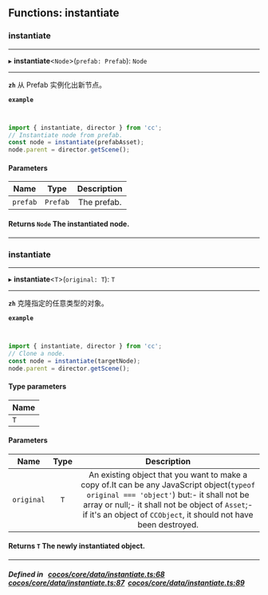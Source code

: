 ## Functions: instantiate

### instantiate


___
▸ **instantiate**<`Node`\>(`prefab: Prefab`): `Node`
___


**`zh`** 从 Prefab 实例化出新节点。



**`example`**

```ts


import { instantiate, director } from 'cc';
// Instantiate node from prefab.
const node = instantiate(prefabAsset);
node.parent = director.getScene();


```



#### Parameters

| Name | Type | Description |
| :------: | :------: | :------: |
| `prefab` | `Prefab` | The prefab.  |

#### Returns `Node` The instantiated node.
___

### instantiate


___
▸ **instantiate**<`T`\>(`original: T`): `T`
___


**`zh`** 克隆指定的任意类型的对象。



**`example`**

```ts


import { instantiate, director } from 'cc';
// Clone a node.
const node = instantiate(targetNode);
node.parent = director.getScene();


```


#### Type parameters

| Name |
| :------ |
| `T` |

#### Parameters

| Name | Type | Description |
| :------: | :------: | :------: |
| `original` | `T` | An existing object that you want to make a copy of.It can be any JavaScript object(`typeof original === 'object'`) but:- it shall not be array or null;- it shall not be object of `Asset`;- if it's an object of `CCObject`, it should not have been destroyed.  |

#### Returns `T` The newly instantiated object.
___


##### Defined in &nbsp;   [cocos/core/data/instantiate.ts:68](https://github.com/cocos-creator/engine/blob/c7bf6b8a9/cocos/core/data/instantiate.ts#L68)&nbsp;   [cocos/core/data/instantiate.ts:87](https://github.com/cocos-creator/engine/blob/c7bf6b8a9/cocos/core/data/instantiate.ts#L87)&nbsp;   [cocos/core/data/instantiate.ts:89](https://github.com/cocos-creator/engine/blob/c7bf6b8a9/cocos/core/data/instantiate.ts#L89)&nbsp;
